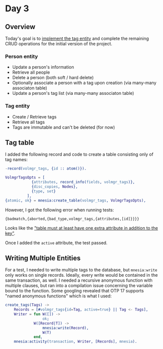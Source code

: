 <!-- vim:fo=tq:tw=0:syntax=off:sw=2:ts=2:
-->

# Day 3

## Overview

Today's goal is to [implement the tag entity](https://github.com/FriendsOfTheBluff/volunteer-mgr/issues/4) and complete the remaining CRUD operations for the initial version of the project.

### Person entity

* Update a person's information
* Retrieve all people
* Delete a person (both soft / hard delete)
* Optionally associate a person with a tag upon creation (via many-many associaton table)
* Update a person's tag list (via many-many associaton table)

### Tag entity

* Create / Retrieve tags
* Retrieve all tags
* Tags are immutable and can't be deleted (for now)

## Tag table

I added the following record and code to create a table consisting only of tag names:

```erlang
-record(volmgr_tags, {id :: atom()}).

VolmgrTagsOpts = [
            {attributes, record_info(fields, volmgr_tags)},
            {disc_copies, Nodes},
            {type, set}
          ],
{atomic, ok} = mnesia:create_table(volmgr_tags, VolmgrTagsOpts),
```

However, I got the following error when running tests:

```
{badmatch,{aborted,{bad_type,volmgr_tags,{attributes,[id]}}}}
```

Looks like the ["table must at least have one extra attribute in addition to the key"](http://erlang.org/doc/man/mnesia.html#create_table-2).

Once I added the `active` attribute, the test passed.

## Writing Multiple Entities

For a test, I needed to write multiple tags to the database, but `mnesia:write` only works on single records. Ideally, every write would be contained in the same transaction, as well. I needed a recursive anonymous function with multiple clauses, but ran into a compilation issue concerning the variable bound to the function. Some googling revealed that OTP 17 supports "named anonymous functions" which is what I used:

```erlang
create_tags(Tags) ->
    Records = [#volmgr_tags{id=Tag, active=true} || Tag <- Tags],
    Writer = fun W([]) ->
                 ok;
             W([Record|T]) ->
                 mnesia:write(Record),
                 W(T)
             end,
    mnesia:activity(transaction, Writer, [Records], mnesia).
```
